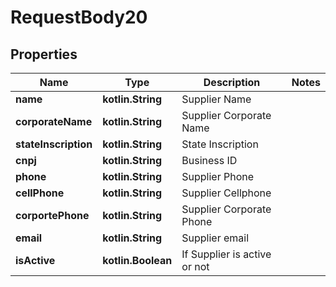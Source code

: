 
# RequestBody20

## Properties
Name | Type | Description | Notes
------------ | ------------- | ------------- | -------------
**name** | **kotlin.String** | Supplier Name | 
**corporateName** | **kotlin.String** | Supplier Corporate Name | 
**stateInscription** | **kotlin.String** | State Inscription | 
**cnpj** | **kotlin.String** | Business ID | 
**phone** | **kotlin.String** | Supplier Phone | 
**cellPhone** | **kotlin.String** | Supplier Cellphone | 
**corportePhone** | **kotlin.String** | Supplier Corporate Phone | 
**email** | **kotlin.String** | Supplier email | 
**isActive** | **kotlin.Boolean** | If Supplier is active or not | 



